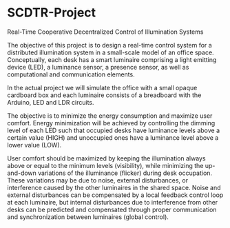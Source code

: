 # SCDTR-Project

Real-Time Cooperative Decentralized Control of Illumination Systems

The objective of this project is to design a real-time control system for a distributed illumination system in a small-scale model of an office space. Conceptually, each desk has a smart luminaire comprising a light emitting device (LED), a luminance sensor, a presence sensor, as well as computational and communication elements.

In the actual project we will simulate the office with a small opaque cardboard box and each luminaire consists of a breadboard with the Arduino, LED and LDR circuits.

The objective is to minimize the energy consumption and maximize user comfort. Energy minimization will be achieved by controlling the dimming level of each LED such that occupied desks have luminance levels above a certain value (HIGH) and unoccupied ones have a luminance level above a lower value (LOW).

User comfort should be maximized by keeping the illumination always above or equal to the minimum levels (visibility), while minimizing the up-and-down variations of the illuminance (flicker) during desk occupation. These variations may be due to noise, external disturbances, or interference caused by the other luminaires in the shared space. Noise and external disturbances can be compensated by a local feedback control loop at each luminaire, but internal disturbances due to interference from other desks can be predicted and compensated through proper communication and synchronization between luminaires (global control).
